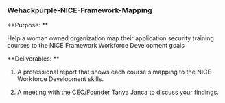### Wehackpurple-NICE-Framework-Mapping

**Purpose: **

Help a woman owned organization map their application security training courses to the NICE Framework Workforce Development goals

**Deliverables: **
1. A professional report that shows each course's mapping to the NICE Workforce Development skills. 

2. A meeting with the CEO/Founder Tanya Janca to discuss your findings.
